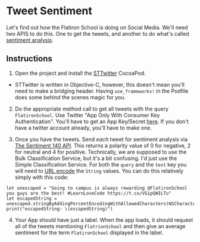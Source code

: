 

# Tweet Sentiment

Let's find out how the Flatiron School is doing on Social Media. We'll need two APIS to do this. One to get the tweets, and another to do what's called [sentiment analysis](http://en.wikipedia.org/wiki/Sentiment_analysis).

## Instructions

  1. Open the project and install the [STTwitter](https://github.com/nst/STTwitter) CocoaPod.
   - STTwitter is written in Objective-C, however, this doesn't mean you'll need to make a bridging header. Having `use_frameworks!` in the Podfile does some behind the scenes magic for you. 
   
  2. Do the appropriate method call to get all tweets with the query `FlatironSchool`. Use Twitter "App Only With Consumer Key Authentication". You'll have to get an App Key/Secret [here](https://apps.twitter.com/). If you don't have a twitter account already, you'll have to make one. 

  3. Once you have the tweets. Send _each_ tweet for sentiment analysis via [The Sentiment 140 API](http://help.sentiment140.com/api#TOC-Simple-Classification-Service-JSON-). This returns a polarity value of 0 for negative, 2 for neutral and 4 for positive. Technically, we are supposed to use the Bulk Classification Service, but it's a bit confusing. I'd just use the Simple Classification Service. For both the `query` and the `text` key you will need to [URL encode](http://en.wikipedia.org/wiki/Percent-encoding) the `String` values. You can do this relatively simply with this code:

  ```
  let unescaped = "Going to campus is always rewarding @FlatironSchool you guys are the best! #LearnLoveCode https://t.co/VGipQWILTu"
  let escapedString = unescaped.stringByAddingPercentEncodingWithAllowedCharacters(NSCharacterSet.URLHostAllowedCharacterSet())
  print("escapedString: \(escapedString)")
  ```

  4. Your App should have just a label. When the app loads, it should request all of the tweets mentioning `FlatrionSchool` and then give an average sentiment for the term `FlatironSchool` displayed in the label.
